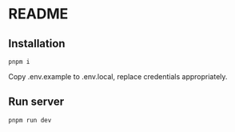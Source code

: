 # README
## Installation

```
pnpm i
```

Copy .env.example to .env.local, replace credentials appropriately.

## Run server
```
pnpm run dev
```
